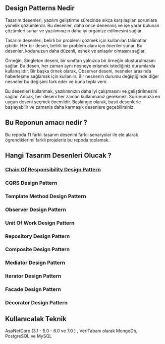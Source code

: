 ## Design Patterns Nedir

 Tasarım desenleri, yazılım geliştirme sürecinde sıkça karşılaşılan sorunlara yönelik çözümlerdir. Bu desenler, daha önce denenmiş ve işe yarar bulunan çözümleri sunar ve yazılımınızın daha iyi organize edilmesini sağlar.

Tasarım desenleri, belirli bir problemi çözmek için kullanılan talimatlar gibidir. Her bir desen, belirli bir problem alanı için öneriler sunar. Bu desenler, kodunuzun daha düzenli, esnek ve anlaşılır olmasını sağlar.

Örneğin, Singleton deseni, bir sınıftan yalnızca bir örneğin oluşturulmasını sağlar. Bu desen, her zaman aynı nesneye erişmek istediğiniz durumlarda kullanışlıdır. Bir başka örnek olarak, Observer deseni, nesneler arasında haberleşme sağlamak için kullanılır. Bir nesnenin durumu değiştiğinde diğer nesneler bu değişimi fark eder ve buna tepki verir.

Bu desenleri kullanmak, yazılımınızın daha iyi çalışmasını ve geliştirilmesini sağlar. Ancak, her deseni her zaman kullanmanız gerekmez. Sorununuza en uygun deseni seçmek önemlidir. Başlangıç olarak, basit desenlerle başlayabilir ve zamanla daha karmaşık desenlere geçebilirsiniz.

## Bu Reponun amacı nedir ?

Bu repoda 11 farklı tasarım desenini farklı senaryolar ile ele alarak ögrendiklerimi farklı projelerle bu repoda toplamak.

## Hangi Tasarım Desenleri Olucak ?

###  [Chain Of Responsibility Design Pattern]([https://www.google.com](https://github.com/ferhanabaci/DesignPatterns/tree/master/ChainOfResponsibilityDesignPatern/DesignPattern.ChainOfResponsibility))
### CQRS Design Pattern
### Template Method Design Pattern
### Observer Design Pattern
### Unit Of Work Design Pattern
### Repository Design Pattern
### Composite Design Pattern
### Mediator Design Pattern
### Iterator Design Pattern
### Facade Design Pattern
### Decorator Design Pattern

## Kullanıcalak Teknik 

AspNetCore (3.1 - 5.0 - 6.0 ve 7.0 ) , VeriTabanı olarak MongoDb, PostgreSQL ve MySQL 
